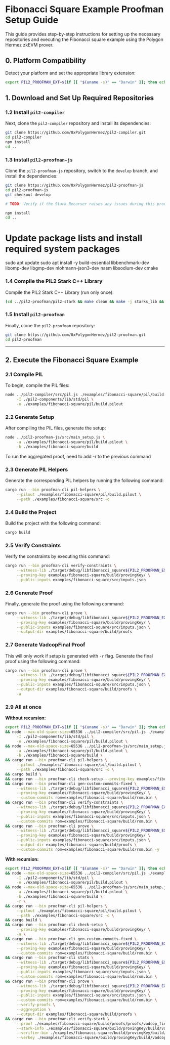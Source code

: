 # Fibonacci Square Example Proofman Setup Guide

This guide provides step-by-step instructions for setting up the necessary repositories and executing the Fibonacci square example using the Polygon Hermez zkEVM prover.

## 0. Platform Compatibility

Detect your platform and set the appropriate library extension:

```bash
export PIL2_PROOFMAN_EXT=$(if [[ "$(uname -s)" == "Darwin" ]]; then echo ".dylib"; else echo ".so"; fi)
```

## 1. Download and Set Up Required Repositories

### 1.2 Install `pil2-compiler`

Next, clone the `pil2-compiler` repository and install its dependencies:

```bash
git clone https://github.com/0xPolygonHermez/pil2-compiler.git
cd pil2-compiler
npm install
cd ..
```

### 1.3 Install `pil2-proofman-js`

Clone the `pil2-proofman-js` repository, switch to the `develop` branch, and install the dependencies:

```bash
git clone https://github.com/0xPolygonHermez/pil2-proofman-js
cd pil2-proofman-js
git checkout develop

# TODO: Verify if the Stark Recurser raises any issues during this process

npm install
cd ..
```
# Update package lists and install required system packages
sudo apt update
sudo apt install -y build-essential libbenchmark-dev libomp-dev libgmp-dev nlohmann-json3-dev nasm libsodium-dev cmake

### 1.4 Compile the PIL2 Stark C++ Library

Compile the PIL2 Stark C++ Library (run only once):

```bash
(cd ../pil2-proofman/pil2-stark && make clean && make -j starks_lib && make -j bctree)
```

### 1.5 Install `pil2-proofman`

Finally, clone the `pil2-proofman` repository:

```bash
git clone https://github.com/0xPolygonHermez/pil2-proofman.git
cd pil2-proofman
```

---


## 2. Execute the Fibonacci Square Example

### 2.1 Compile PIL

To begin, compile the PIL files:

```bash
node ../pil2-compiler/src/pil.js ./examples/fibonacci-square/pil/build.pil \
     -I ./pil2-components/lib/std/pil \
     -o ./examples/fibonacci-square/pil/build.pilout
```

### 2.2 Generate Setup

After compiling the PIL files, generate the setup:

```bash
node ../pil2-proofman-js/src/main_setup.js \
     -a ./examples/fibonacci-square/pil/build.pilout \
     -b ./examples/fibonacci-square/build
```

To run the aggregated proof, need to add -r to the previous command

### 2.3 Generate PIL Helpers

Generate the corresponding PIL helpers by running the following command:

```bash
cargo run --bin proofman-cli pil-helpers \
     --pilout ./examples/fibonacci-square/pil/build.pilout \
     --path ./examples/fibonacci-square/src -o
```


### 2.4 Build the Project

Build the project with the following command:

```bash
cargo build
```

### 2.5 Verify Constraints

Verify the constraints by executing this command:

```bash
cargo run --bin proofman-cli verify-constraints \
     --witness-lib ./target/debug/libfibonacci_square${PIL2_PROOFMAN_EXT} \
     --proving-key examples/fibonacci-square/build/provingKey/ \
     --public-inputs examples/fibonacci-square/src/inputs.json
```

### 2.6 Generate Proof

Finally, generate the proof using the following command:

```bash
cargo run --bin proofman-cli prove \
     --witness-lib ./target/debug/libfibonacci_square${PIL2_PROOFMAN_EXT} \
     --proving-key examples/fibonacci-square/build/provingKey/ \
     --public-inputs examples/fibonacci-square/src/inputs.json \
     --output-dir examples/fibonacci-square/build/proofs
```


### 2.7 Generate VadcopFinal Proof

This will only work if setup is generated with `-r` flag.
Generate the final proof using the following command:

```bash
cargo run --bin proofman-cli prove \
     --witness-lib ./target/debug/libfibonacci_square${PIL2_PROOFMAN_EXT} \
     --proving-key examples/fibonacci-square/build/provingKey/ \
     --public-inputs examples/fibonacci-square/src/inputs.json \
     --output-dir examples/fibonacci-square/build/proofs \
     -a
```

### 2.9 All at once

**Without recursion:**

```bash
export PIL2_PROOFMAN_EXT=$(if [[ "$(uname -s)" == "Darwin" ]]; then echo ".dylib"; else echo ".so"; fi) \
&& node --max-old-space-size=65536 ../pil2-compiler/src/pil.js ./examples/fibonacci-square/pil/build.pil \
     -I ./pil2-components/lib/std/pil \
     -o ./examples/fibonacci-square/pil/build.pilout \
&& node --max-old-space-size=65536 ../pil2-proofman-js/src/main_setup.js \
     -a ./examples/fibonacci-square/pil/build.pilout \
     -b ./examples/fibonacci-square/build \
&& cargo run --bin proofman-cli pil-helpers \
     --pilout ./examples/fibonacci-square/pil/build.pilout \
     --path ./examples/fibonacci-square/src -o \
&& cargo build \
&& cargo run --bin proofman-cli check-setup --proving-key examples/fibonacci-square/build/provingKey/ \
&& cargo run --bin proofman-cli gen-custom-commits-fixed \
     --witness-lib ./target/debug/libfibonacci_square${PIL2_PROOFMAN_EXT} \
     --proving-key examples/fibonacci-square/build/provingKey/ \
     --custom-commits rom=examples/fibonacci-square/build/rom.bin \
&& cargo run --bin proofman-cli verify-constraints \
     --witness-lib ./target/debug/libfibonacci_square${PIL2_PROOFMAN_EXT} \
     --proving-key examples/fibonacci-square/build/provingKey/ \
     --public-inputs examples/fibonacci-square/src/inputs.json \
     --custom-commits rom=examples/fibonacci-square/build/rom.bin \
&& cargo run --bin proofman-cli prove \
     --witness-lib ./target/debug/libfibonacci_square${PIL2_PROOFMAN_EXT} \
     --proving-key examples/fibonacci-square/build/provingKey/ \
     --public-inputs examples/fibonacci-square/src/inputs.json \
     --output-dir examples/fibonacci-square/build/proofs \
     --custom-commits rom=examples/fibonacci-square/build/rom.bin -y
```

**With recursion:**

```bash
export PIL2_PROOFMAN_EXT=$(if [[ "$(uname -s)" == "Darwin" ]]; then echo ".dylib"; else echo ".so"; fi) \
&& node --max-old-space-size=65536 ../pil2-compiler/src/pil.js ./examples/fibonacci-square/pil/build.pil \
     -I ./pil2-components/lib/std/pil \
     -o ./examples/fibonacci-square/pil/build.pilout \
&& node --max-old-space-size=65536 ../pil2-proofman-js/src/main_setup.js \
     -a ./examples/fibonacci-square/pil/build.pilout \
     -b ./examples/fibonacci-square/build \
     -r \
&& cargo run --bin proofman-cli pil-helpers \
     --pilout ./examples/fibonacci-square/pil/build.pilout \
     --path ./examples/fibonacci-square/src -o \
&& cargo build \
&& cargo run --bin proofman-cli check-setup \
     --proving-key examples/fibonacci-square/build/provingKey/ \
     -a \
&& cargo run --bin proofman-cli gen-custom-commits-fixed \
     --witness-lib ./target/debug/libfibonacci_square${PIL2_PROOFMAN_EXT} \
     --proving-key examples/fibonacci-square/build/provingKey/ \
     --custom-commits rom=examples/fibonacci-square/build/rom.bin \
&& cargo run --bin proofman-cli stats \
     --witness-lib ./target/debug/libfibonacci_square${PIL2_PROOFMAN_EXT} \
     --proving-key examples/fibonacci-square/build/provingKey/ \
     --public-inputs examples/fibonacci-square/src/inputs.json \
     --custom-commits rom=examples/fibonacci-square/build/rom.bin \
&& cargo run --bin proofman-cli prove \
     --witness-lib ./target/debug/libfibonacci_square${PIL2_PROOFMAN_EXT} \
     --proving-key examples/fibonacci-square/build/provingKey/ \
     --public-inputs examples/fibonacci-square/src/inputs.json \
     --custom-commits rom=examples/fibonacci-square/build/rom.bin \
     --verify-proofs \
     --aggregation \
     --output-dir examples/fibonacci-square/build/proofs \
&& cargo run --bin proofman-cli verify-stark \
     --proof ./examples/fibonacci-square/build/proofs/proofs/vadcop_final_proof.bin \
     --stark-info ./examples/fibonacci-square/build/provingKey/build/vadcop_final/vadcop_final.starkinfo.json \
     --verifier-bin ./examples/fibonacci-square/build/provingKey/build/vadcop_final/vadcop_final.verifier.bin \
     --verkey ./examples/fibonacci-square/build/provingKey/build/vadcop_final/vadcop_final.verkey.json
```
